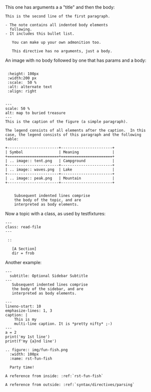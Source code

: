 This one has arguments a a "title" and then the body:

```{note} This is a note admonition.
This is the second line of the first paragraph.

- The note contains all indented body elements
  following.
- It includes this bullet list.
```

```{admonition} And, by the way...
   You can make up your own admonition too.
```

```{sample}
   This directive has no arguments, just a body.
```

An image with no body followed by one that has params and a body:

```{image} picture.png
```

```{image} picture.jpeg
 :height: 100px
 :width:200 px
 :scale:  50 %
 :alt: alternate text
 :align: right


```

```{figure} picture.png
---
scale: 50 %
alt: map to buried treasure
---
This is the caption of the figure (a simple paragraph).

The legend consists of all elements after the caption.  In this
case, the legend consists of this paragraph and the following
table:

+-----------------------+-----------------------+
| Symbol                | Meaning               |
+=======================+=======================+
| .. image:: tent.png   | Campground            |
+-----------------------+-----------------------+
| .. image:: waves.png  | Lake                  |
+-----------------------+-----------------------+
| .. image:: peak.png   | Mountain              |
+-----------------------+-----------------------+

```


```{topic} Topic Title

    Subsequent indented lines comprise
    the body of the topic, and are
    interpreted as body elements.
```

Now a topic with a class, as used by testfixtures:

```{topic} example.cfg
---
class: read-file
---

 ::

   [A Section]
   dir = frob
```

Another example:

```{sidebar} Optional Sidebar Title
---
  subtitle: Optional Sidebar Subtitle
---
   Subsequent indented lines comprise
   the body of the sidebar, and are
   interpreted as body elements.
```


```{code-block} python
---
lineno-start: 10
emphasize-lines: 1, 3
caption: |
    This is my
    multi-line caption. It is *pretty nifty* ;-)
---
a = 2
print('my 1st line')
print(f'my {a}nd line')
```

```{eval-rst}
.. figure:: img/fun-fish.png
  :width: 100px
  :name: rst-fun-fish

  Party time!

A reference from inside: :ref:`rst-fun-fish`

A reference from outside: :ref:`syntax/directives/parsing`
```
